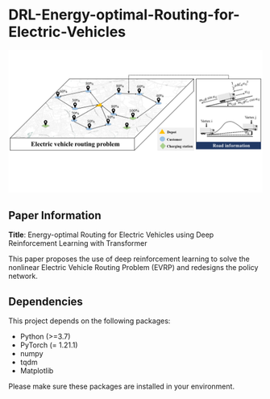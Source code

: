 # DRL-Energy-optimal-Routing-for-Electric-Vehicles

![Project Image](graph/EVRP.png)

## Paper Information

**Title**: Energy-optimal Routing for Electric Vehicles using Deep Reinforcement Learning with Transformer

This paper proposes the use of deep reinforcement learning to solve the nonlinear Electric Vehicle Routing Problem (EVRP) and redesigns the policy network.

## Dependencies

This project depends on the following packages:

- Python (>=3.7)
- PyTorch (= 1.21.1)
- numpy
- tqdm
- Matplotlib


Please make sure these packages are installed in your environment.
